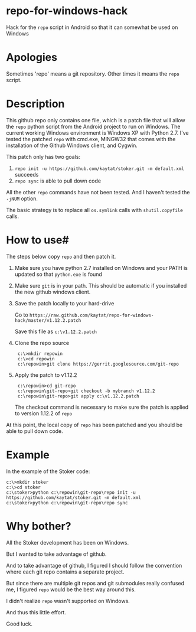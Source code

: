 repo-for-windows-hack
=====================

Hack for the `repo` script in Android so that it can somewhat be used on Windows

# Apologies #
Sometimes 'repo' means a git repository.  Other times it means the `repo` script.

# Description #
This github repo only contains one file, which is a patch file that will allow the `repo` python script from the Android project to run on Windows.  The current working Windows environment is Windows XP with Python 2.7.  I've tested the patched `repo` with cmd.exe, MINGW32 that comes with the installation of the Github Windows client, and Cygwin.

This patch only has two goals:

1. `repo init -u https://github.com/kaytat/stoker.git -m default.xml` succeeds
2. `repo sync` is able to pull down code

All the other `repo` commands have not been tested.  And I haven't tested the `-jNUM` option.

The basic strategy is to replace all `os.symlink` calls with `shutil.copyfile` calls.

# How to use#
The steps below copy `repo` and then patch it.

1. Make sure you have python 2.7 installed on Windows and your PATH is updated so that `python.exe` is found

2. Make sure `git` is in your path.  This should be automatic if you installed the new github windows client.

3. Save the patch locally to your hard-drive

    Go to `https://raw.github.com/kaytat/repo-for-windows-hack/master/v1.12.2.patch`

    Save this file as `c:\v1.12.2.patch`
 
4. Clone the repo source

        c:\>mkdir repowin
        c:\>cd repowin
        c:\repowin>git clone https://gerrit.googlesource.com/git-repo

5. Apply the patch to v1.12.2

        c:\repowin>cd git-repo
        c:\repowin\git-repo>git checkout -b mybranch v1.12.2
        c:\repowin\git-repo>git apply c:\v1.12.2.patch

      The checkout command is necessary to make sure the patch is applied to version 1.12.2 of `repo`

At this point, the local copy of `repo` has been patched and you should be able to pull down code.

# Example #
In the example of the Stoker code:

    c:\>mkdir stoker
    c:\>cd stoker
    c:\stoker>python c:\repowin\git-repo\repo init -u https://github.com/kaytat/stoker.git -m default.xml
    c:\stoker>python c:\repowin\git-repo\repo sync
    
# Why bother? #
All the Stoker development has been on Windows.

But I wanted to take advantage of github.

And to take advantage of github, I figured I should follow the convention where each git repo contains a separate project.

But since there are multiple git repos and git submodules really confused me, I figured `repo` would be the best way around this.

I didn't realize `repo` wasn't supported on Windows.

And thus this little effort.

Good luck.
